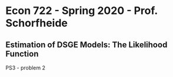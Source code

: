 # Econ 722 - Spring 2020 - Prof. Schorfheide

## Estimation of DSGE Models: The Likelihood Function

PS3 - problem 2
 
